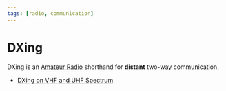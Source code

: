 ```yaml
---
tags: [radio, communication]
---
```


# DXing

DXing is an [Amateur Radio](202408231247.md) shorthand for **distant** two-way
communication.

- [DXing on VHF and UHF Spectrum](202410281834.md)
